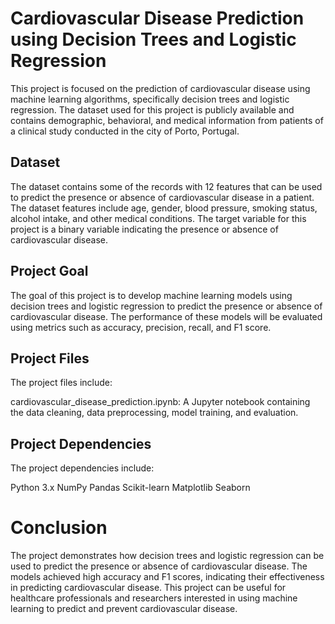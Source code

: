 # Cardiovascular Disease Prediction using Decision Trees and Logistic Regression

This project is focused on the prediction of cardiovascular disease using machine learning algorithms, specifically decision trees and logistic regression. The dataset used for this project is publicly available and contains demographic, behavioral, and medical information from patients of a clinical study conducted in the city of Porto, Portugal.

## Dataset

The dataset contains some of the records with 12 features that can be used to predict the presence or absence of cardiovascular disease in a patient. The dataset features include age, gender, blood pressure, smoking status, alcohol intake, and other medical conditions. The target variable for this project is a binary variable indicating the presence or absence of cardiovascular disease.

## Project Goal

The goal of this project is to develop machine learning models using decision trees and logistic regression to predict the presence or absence of cardiovascular disease. The performance of these models will be evaluated using metrics such as accuracy, precision, recall, and F1 score.

## Project Files
The project files include:

cardiovascular_disease_prediction.ipynb: A Jupyter notebook containing the data cleaning, data preprocessing, model training, and evaluation.


## Project Dependencies
The project dependencies include:

Python 3.x
NumPy
Pandas
Scikit-learn
Matplotlib
Seaborn

# Conclusion

The project demonstrates how decision trees and logistic regression can be used to predict the presence or absence of cardiovascular disease. The models achieved high accuracy and F1 scores, indicating their effectiveness in predicting cardiovascular disease. This project can be useful for healthcare professionals and researchers interested in using machine learning to predict and prevent cardiovascular disease.
